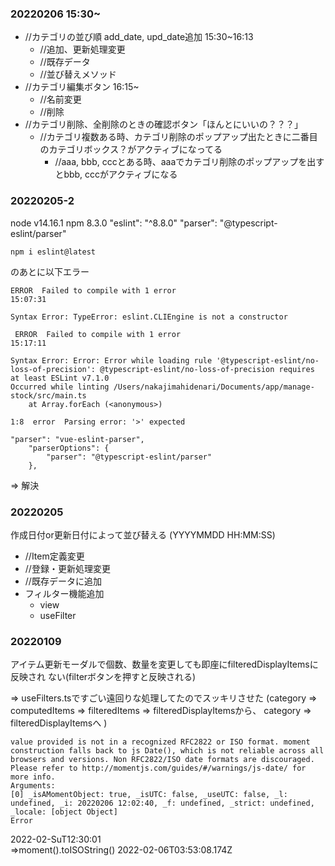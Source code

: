 ### 20220206 15:30~
- //カテゴリの並び順 add_date, upd_date追加 15:30~16:13
    - //追加、更新処理変更
    - //既存データ
    - //並び替えメソッド
- //カテゴリ編集ボタン 16:15~
    - //名前変更
    - //削除
- //カテゴリ削除、全削除のときの確認ボタン「ほんとにいいの？？？」
    - //カテゴリ複数ある時、カテゴリ削除のポップアップ出たときに二番目のカテゴリボックス？がアクティブになってる
        - //aaa, bbb, cccとある時、aaaでカテゴリ削除のポップアップを出すとbbb, cccがアクティブになる

### 20220205-2
node v14.16.1
npm 8.3.0
"eslint": "^8.8.0"
"parser": "@typescript-eslint/parser"

```
npm i eslint@latest
```  

のあとに以下エラー

```
ERROR  Failed to compile with 1 error                                         15:07:31

Syntax Error: TypeError: eslint.CLIEngine is not a constructor
```

[](https://github.com/eslint/eslint/issues/15175)

```
 ERROR  Failed to compile with 1 error                                         15:17:11

Syntax Error: Error: Error while loading rule '@typescript-eslint/no-loss-of-precision': @typescript-eslint/no-loss-of-precision requires at least ESLint v7.1.0
Occurred while linting /Users/nakajimahidenari/Documents/app/manage-stock/src/main.ts
    at Array.forEach (<anonymous>)
```

```
1:8  error  Parsing error: '>' expected
```

```.eslintrc
"parser": "vue-eslint-parser",
    "parserOptions": {
        "parser": "@typescript-eslint/parser"
    },
```

=> 解決

### 20220205
作成日付or更新日付によって並び替える
(YYYYMMDD HH:MM:SS)
- //Item定義変更
- //登録・更新処理変更
- //既存データに追加
- フィルター機能追加
    - view
    - useFilter

### 20220109
アイテム更新モーダルで個数、数量を変更しても即座にfilteredDisplayItemsに反映され
ない(filterボタンを押すと反映される)
<!-- - Item.vueの+ ,- ボタンを押してもItem.vueのitem.valueに反映されない
    - 初期状態では反映される
    - フィルターしたあと、アイテム追加してもfilteredDisplayItemsに反映されない
    - アイテム削除後、filteredItemsが空 => computedItemsが返される
- 他のfilterボタンを押すと反映される
- 更新Modalで残り日数を変更してもItem.vueのitem.periodに反映されない
- 他のfilterボタンを押すと反映される -->  
=> useFilters.tsですごい遠回りな処理してたのでスッキリさせた
(category => computedItems => filteredItems => filteredDisplayItemsから、
category => filteredDisplayItemsへ )  
<!-- - 作成日フィルターを押しても正しく並び替えられない -->

```log
value provided is not in a recognized RFC2822 or ISO format. moment construction falls back to js Date(), which is not reliable across all browsers and versions. Non RFC2822/ISO date formats are discouraged. Please refer to http://momentjs.com/guides/#/warnings/js-date/ for more info.
Arguments: 
[0] _isAMomentObject: true, _isUTC: false, _useUTC: false, _l: undefined, _i: 20220206 12:02:40, _f: undefined, _strict: undefined, _locale: [object Object]
Error
```
2022-02-SuT12:30:01  
=>moment().toISOString()
2022-02-06T03:53:08.174Z